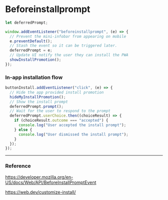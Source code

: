 # Beforeinstallprompt

```js
let deferredPrompt;

window.addEventListener("beforeinstallprompt", (e) => {
  // Prevent the mini-infobar from appearing on mobile
  e.preventDefault();
  // Stash the event so it can be triggered later.
  deferredPrompt = e;
  // Update UI notify the user they can install the PWA
  showInstallPromotion();
});
```

### In-app installation flow

```js
buttonInstall.addEventListener("click", (e) => {
  // Hide the app provided install promotion
  hideMyInstallPromotion();
  // Show the install prompt
  deferredPrompt.prompt();
  // Wait for the user to respond to the prompt
  deferredPrompt.userChoice.then((choiceResult) => {
    if (choiceResult.outcome === "accepted") {
      console.log("User accepted the install prompt");
    } else {
      console.log("User dismissed the install prompt");
    }
  });
});
```

---

### Reference

https://developer.mozilla.org/en-US/docs/Web/API/BeforeInstallPromptEvent

https://web.dev/customize-install/
